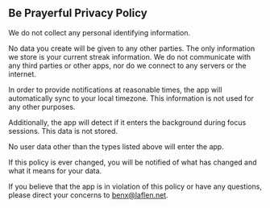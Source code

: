 ## **Be Prayerful Privacy Policy**
We do not collect any personal identifying information.

No data you create will be given to any other parties. The only information we store is your current streak information. We do not communicate with any third parties or other apps, nor do we connect to any servers or the internet.

In order to provide notifications at reasonable times, the app will automatically sync to your local timezone. This information is not used for any other purposes.

Additionally, the app will detect if it enters the background during focus sessions. This data is not stored.

No user data other than the types listed above will enter the app.

If this policy is ever changed, you will be notified of what has changed and what it means for your data.

If you believe that the app is in violation of this policy or have any questions, please direct your concerns to benx@laflen.net.
